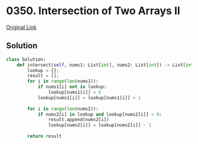 # 0350. Intersection of Two Arrays II

[Original Link](https://leetcode.com/problems/intersection-of-two-arrays-ii/)

## Solution
```python
class Solution:
    def intersect(self, nums1: List[int], nums2: List[int]) -> List[int]:
        lookup = {};
        result = [];
        for i in range(len(nums1)):
            if nums1[i] not in lookup:
                lookup[nums1[i]] = 0
            lookup[nums1[i]] = lookup[nums1[i]] + 1
        
        for i in range(len(nums2)):
            if nums2[i] in lookup and lookup[nums2[i]] > 0:
                result.append(nums2[i])
                lookup[nums2[i]] = lookup[nums2[i]] - 1
        
        return result
```